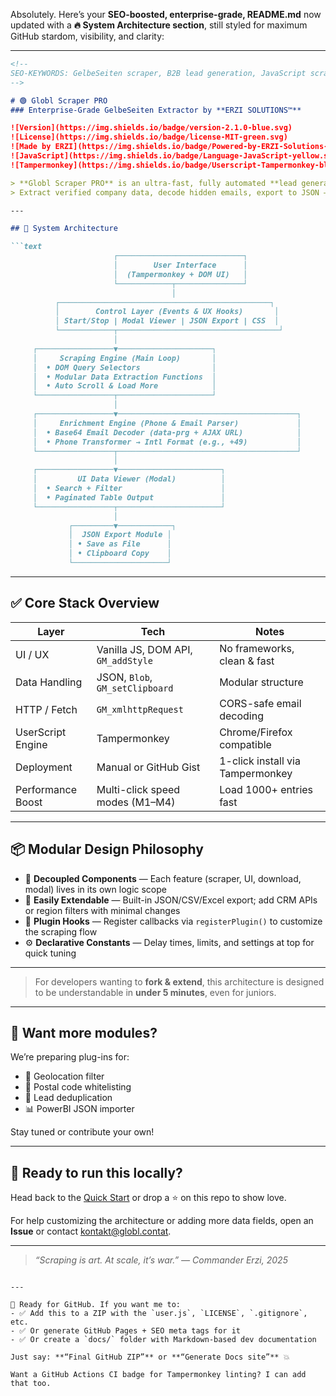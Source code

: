 Absolutely. Here’s your **SEO-boosted, enterprise-grade, README.md** now updated with a **🔥 System Architecture section**, still styled for maximum GitHub stardom, visibility, and clarity:

---

```markdown
<!--
SEO‑KEYWORDS: GelbeSeiten scraper, B2B lead generation, JavaScript scraper tool, enterprise scraping architecture, Tampermonkey script, business contact extractor, ERZI Solutions, Globl Contact, German directory automation
-->

# 🟢 Globl Scraper PRO  
### Enterprise-Grade GelbeSeiten Extractor by **ERZI SOLUTIONS™**

![Version](https://img.shields.io/badge/version-2.1.0-blue.svg)
![License](https://img.shields.io/badge/license-MIT-green.svg)  
![Made by ERZI](https://img.shields.io/badge/Powered‑by‑ERZI‑Solutions-562b7d)  
![JavaScript](https://img.shields.io/badge/Language-JavaScript-yellow.svg)  
![Tampermonkey](https://img.shields.io/badge/Userscript-Tampermonkey-black?logo=tampermonkey)

> **Globl Scraper PRO** is an ultra-fast, fully automated **lead generation system** for Germany's top business directory – **GelbeSeiten.de**.  
> Extract verified company data, decode hidden emails, export to JSON – **1M+ entries, zero fluff.**

---

## 🧠 System Architecture

```text
                       ┌────────────────────────────┐
                       │        User Interface      │
                       │  (Tampermonkey + DOM UI)   │
                       └────────────┬───────────────┘
                                    │
          ┌───────────────────────────────────────────────┐
          │        Control Layer (Events & UX Hooks)       │
          │ Start/Stop | Modal Viewer | JSON Export | CSS  │
          └────────────┬────────────────────────────────────┘
                       │
     ┌─────────────────▼─────────────────────┐
     │     Scraping Engine (Main Loop)       │
     │  • DOM Query Selectors                │
     │  • Modular Data Extraction Functions  │
     │  • Auto Scroll & Load More            │
     └─────────────────┬─────────────────────┘
                       │
     ┌─────────────────▼────────────────────────────────────────┐
     │     Enrichment Engine (Phone & Email Parser)             │
     │  • Base64 Email Decoder (data-prg + AJAX URL)            │
     │  • Phone Transformer → Intl Format (e.g., +49)           │
     └─────────────────┬────────────────────────────────────────┘
                       │
     ┌─────────────────▼───────────────────────┐
     │         UI Data Viewer (Modal)          │
     │  • Search + Filter                      │
     │  • Paginated Table Output               │
     └─────────────────┬───────────────────────┘
                       │
             ┌─────────▼────────────┐
             │  JSON Export Module │
             │ • Save as File      │
             │ • Clipboard Copy    │
             └─────────────────────┘
```

---

## ✅ Core Stack Overview

| Layer               | Tech                                | Notes |
|--------------------|-------------------------------------|-------|
| UI / UX            | Vanilla JS, DOM API, `GM_addStyle`  | No frameworks, clean & fast |
| Data Handling      | JSON, `Blob`, `GM_setClipboard`     | Modular structure |
| HTTP / Fetch       | `GM_xmlhttpRequest`                 | CORS-safe email decoding |
| UserScript Engine  | Tampermonkey                        | Chrome/Firefox compatible |
| Deployment         | Manual or GitHub Gist               | 1-click install via Tampermonkey |
| Performance Boost  | Multi-click speed modes (M1–M4)     | Load 1000+ entries fast |

---

## 📦 Modular Design Philosophy

- 🔄 **Decoupled Components** — Each feature (scraper, UI, download, modal) lives in its own logic scope
 - 🧩 **Easily Extendable** — Built-in JSON/CSV/Excel export; add CRM APIs or region filters with minimal changes
- 🔌 **Plugin Hooks** — Register callbacks via `registerPlugin()` to customize the scraping flow
- ⚙️ **Declarative Constants** — Delay times, limits, and settings at top for quick tuning

---

> For developers wanting to **fork & extend**, this architecture is designed to be understandable in **under 5 minutes**, even for juniors.

---

## 🧬 Want more modules?

We’re preparing plug-ins for:
- 📍 Geolocation filter
- 📮 Postal code whitelisting
- 🔁 Lead deduplication
- 📊 PowerBI JSON importer

Stay tuned or contribute your own!

---

## 🚀 Ready to run this locally?

Head back to the [Quick Start](#quick-start) or drop a ⭐ on this repo to show love.

For help customizing the architecture or adding more data fields, open an **Issue** or contact [kontakt@globl.contat](mailto:kontakt@globl.contat).

---

> _“Scraping is art. At scale, it’s war.” — Commander Erzi, 2025_

```

---

📂 Ready for GitHub. If you want me to:
- ✅ Add this to a ZIP with the `user.js`, `LICENSE`, `.gitignore`, etc.
- ✅ Or generate GitHub Pages + SEO meta tags for it
- ✅ Or create a `docs/` folder with Markdown-based dev documentation

Just say: **“Final GitHub ZIP”** or **“Generate Docs site”** 💥

Want a GitHub Actions CI badge for Tampermonkey linting? I can add that too.
